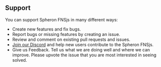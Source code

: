 ## Support
You can support Spheron FNSjs in many different ways:

- Create new features and fix bugs.
- Report bugs or missing features by creating an issue.
- Review and comment on existing pull requests and issues.
- [Join our Discord](https://discord.com/invite/ahxuCtm) and help new users contribute to the Spheron FNSjs.
- Give us Feedback. Tell us what we are doing well and where we can improve. Please upvote the issue that you are most interested in seeing solved.
